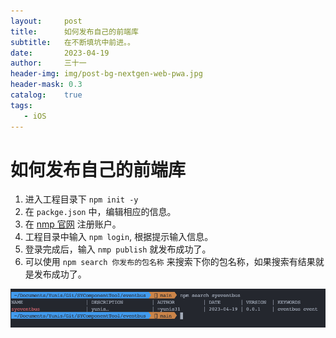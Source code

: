 ```yaml
---
layout:     post
title:      如何发布自己的前端库
subtitle:   在不断填坑中前进。。
date:       2023-04-19
author:     三十一
header-img: img/post-bg-nextgen-web-pwa.jpg
header-mask: 0.3
catalog:    true
tags:
   - iOS
---
```


# 如何发布自己的前端库


1. 进入工程目录下 `npm init -y`
2. 在 `packge.json` 中，编辑相应的信息。
3. 在 [nmp 官网](https://www.npmjs.com/) 注册账户。
4. 工程目录中输入 `npm login`, 根据提示输入信息。
5. 登录完成后，输入 `nmp publish` 就发布成功了。
6. 可以使用 `npm search 你发布的包名称` 来搜索下你的包名称，如果搜索有结果就是发布成功了。

![发布成功后搜索结果](/media/npm_publish/npm_plblish_search.png)